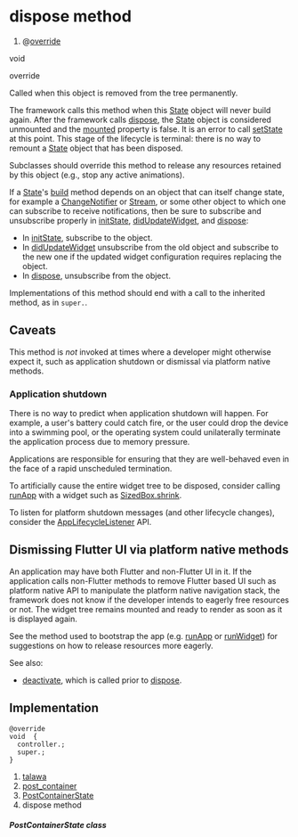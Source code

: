 
<div>

# dispose method

</div>


<div>

1.  @[override](https://api.flutter.dev/flutter/dart-core/override-constant.html)

</div>

void 


override




Called when this object is removed from the tree permanently.

The framework calls this method when this
[State](https://api.flutter.dev/flutter/widgets/State-class.html) object
will never build again. After the framework calls
[dispose](../../widgets_post_container/PostContainerState/dispose.html),
the [State](https://api.flutter.dev/flutter/widgets/State-class.html)
object is considered unmounted and the
[mounted](https://api.flutter.dev/flutter/widgets/State/mounted.html)
property is false. It is an error to call
[setState](https://api.flutter.dev/flutter/widgets/State/setState.html)
at this point. This stage of the lifecycle is terminal: there is no way
to remount a
[State](https://api.flutter.dev/flutter/widgets/State-class.html) object
that has been disposed.

Subclasses should override this method to release any resources retained
by this object (e.g., stop any active animations).

If a
[State](https://api.flutter.dev/flutter/widgets/State-class.html)\'s
[build](../../widgets_post_container/PostContainerState/build.html)
method depends on an object that can itself change state, for example a
[ChangeNotifier](https://api.flutter.dev/flutter/foundation/ChangeNotifier-class.html)
or
[Stream](https://api.flutter.dev/flutter/dart-core/Stream-class.html),
or some other object to which one can subscribe to receive
notifications, then be sure to subscribe and unsubscribe properly in
[initState](../../widgets_post_container/PostContainerState/initState.html),
[didUpdateWidget](https://api.flutter.dev/flutter/widgets/State/didUpdateWidget.html),
and
[dispose](../../widgets_post_container/PostContainerState/dispose.html):

-   In
    [initState](../../widgets_post_container/PostContainerState/initState.html),
    subscribe to the object.
-   In
    [didUpdateWidget](https://api.flutter.dev/flutter/widgets/State/didUpdateWidget.html)
    unsubscribe from the old object and subscribe to the new one if the
    updated widget configuration requires replacing the object.
-   In
    [dispose](../../widgets_post_container/PostContainerState/dispose.html),
    unsubscribe from the object.

Implementations of this method should end with a call to the inherited
method, as in `super.`.

## Caveats

This method is *not* invoked at times where a developer might otherwise
expect it, such as application shutdown or dismissal via platform native
methods.

### Application shutdown

There is no way to predict when application shutdown will happen. For
example, a user\'s battery could catch fire, or the user could drop the
device into a swimming pool, or the operating system could unilaterally
terminate the application process due to memory pressure.

Applications are responsible for ensuring that they are well-behaved
even in the face of a rapid unscheduled termination.

To artificially cause the entire widget tree to be disposed, consider
calling [runApp](https://api.flutter.dev/flutter/widgets/runApp.html)
with a widget such as
[SizedBox.shrink](https://api.flutter.dev/flutter/widgets/SizedBox/SizedBox.shrink.html).

To listen for platform shutdown messages (and other lifecycle changes),
consider the
[AppLifecycleListener](https://api.flutter.dev/flutter/widgets/AppLifecycleListener-class.html)
API.

## Dismissing Flutter UI via platform native methods

An application may have both Flutter and non-Flutter UI in it. If the
application calls non-Flutter methods to remove Flutter based UI such as
platform native API to manipulate the platform native navigation stack,
the framework does not know if the developer intends to eagerly free
resources or not. The widget tree remains mounted and ready to render as
soon as it is displayed again.

See the method used to bootstrap the app (e.g.
[runApp](https://api.flutter.dev/flutter/widgets/runApp.html) or
[runWidget](https://api.flutter.dev/flutter/widgets/runWidget.html)) for
suggestions on how to release resources more eagerly.

See also:

-   [deactivate](https://api.flutter.dev/flutter/widgets/State/deactivate.html),
    which is called prior to
    [dispose](../../widgets_post_container/PostContainerState/dispose.html).



## Implementation

``` language-dart
@override
void  {
  controller.;
  super.;
}
```







1.  [talawa](../../index.html)
2.  [post_container](../../widgets_post_container/)
3.  [PostContainerState](../../widgets_post_container/PostContainerState-class.html)
4.  dispose method

##### PostContainerState class







